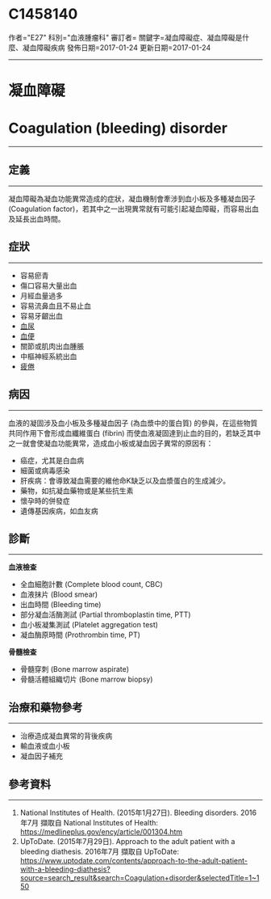 # C1458140
作者="E27"
科別="血液腫瘤科"
審訂者=
關鍵字=凝血障礙症、凝血障礙是什麼、凝血障礙疾病
發佈日期=2017-01-24
更新日期=2017-01-24

----------
# 凝血障礙
# Coagulation (bleeding) disorder
----------
## 定義
----------

凝血障礙為凝血功能異常造成的症狀，凝血機制會牽涉到血小板及多種凝血因子 (Coagulation factor)，若其中之一出現異常就有可能引起凝血障礙，而容易出血及延長出血時間。

## 症狀
----------
- 容易瘀青
- 傷口容易大量出血
- 月經血量過多
- 容易流鼻血且不易止血
- 容易牙齦出血
- [血尿](C0018965)
- [血便](C0018932)
- 關節或肌肉出血腫脹
- 中樞神經系統出血
- [疲倦](C0015672)
## 病因
----------

血液的凝固涉及血小板及多種凝血因子 (為血漿中的蛋白質) 的參與，在這些物質共同作用下會形成血纖維蛋白 (fibrin) 而使血液凝固達到止血的目的，若缺乏其中之一就會使凝血功能異常，造成血小板或凝血因子異常的原因有：

- 癌症，尤其是白血病
- 細菌或病毒感染
- 肝疾病：會導致凝血需要的維他命K缺乏以及血漿蛋白的生成減少。
- 藥物，如抗凝血藥物或是某些抗生素
- 懷孕時的併發症
- 遺傳基因疾病，如血友病
## 診斷
----------

**血液檢查**

- 全血細胞計數 (Complete blood count, CBC)
- 血液抹片 (Blood smear)
- 出血時間 (Bleeding time)
- 部分凝血活酶測試 (Partial thromboplastin time, PTT)
- 血小板凝集測試 (Platelet aggregation test)
- 凝血酶原時間 (Prothrombin time, PT)

**骨髓檢查**

- 骨髓穿刺 (Bone marrow aspirate)
- 骨髓活體組織切片 (Bone marrow biopsy)
## 治療和藥物參考
----------
- 治療造成凝血異常的背後疾病
- 輸血液或血小板
- 凝血因子補充
## 參考資料
----------
1. National Institutes of Health. (2015年1月27日). Bleeding disorders. 2016年7月 擷取自 National Institutes of Health: https://medlineplus.gov/ency/article/001304.htm
2. UpToDate. (2015年7月29日). Approach to the adult patient with a bleeding diathesis. 2016年7月 擷取自 UpToDate: https://www.uptodate.com/contents/approach-to-the-adult-patient-with-a-bleeding-diathesis?source=search_result&search=Coagulation+disorder&selectedTitle=1~150



